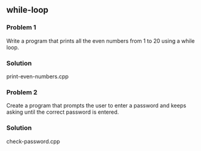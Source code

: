 ## while-loop

<h3>Problem 1</h3>
<p>
Write a program that prints all the even numbers from 1 to 20 using a while loop.
</p>
<h3>Solution</h3>
<p>print-even-numbers.cpp</p>

<h3>Problem 2</h3>
<p>
Create a program that prompts the user to enter a password and keeps asking until the correct password is entered.
</p>
<h3>Solution</h3>
<p>check-password.cpp</p>
